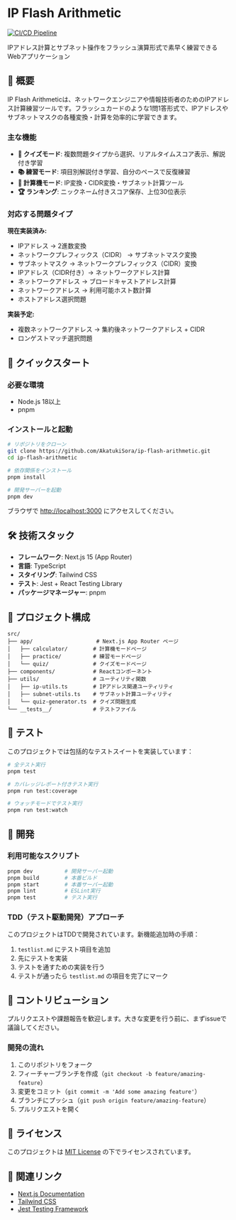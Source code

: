 # IP Flash Arithmetic

[![CI/CD Pipeline](https://github.com/AkatukiSora/ip-flash-arithmetic/actions/workflows/ci.yml/badge.svg)](https://github.com/AkatukiSora/ip-flash-arithmetic/actions/workflows/ci.yml)

IPアドレス計算とサブネット操作をフラッシュ演算形式で素早く練習できるWebアプリケーション

## 🌟 概要

IP Flash Arithmeticは、ネットワークエンジニアや情報技術者のためのIPアドレス計算練習ツールです。フラッシュカードのような1問1答形式で、IPアドレスやサブネットマスクの各種変換・計算を効率的に学習できます。

### 主な機能

- **🚀 クイズモード**: 複数問題タイプから選択、リアルタイムスコア表示、解説付き学習
- **📚 練習モード**: 項目別解説付き学習、自分のペースで反復練習  
- **🔢 計算機モード**: IP変換・CIDR変換・サブネット計算ツール
- **🏆 ランキング**: ニックネーム付きスコア保存、上位30位表示

### 対応する問題タイプ

**現在実装済み:**
- IPアドレス → 2進数変換
- ネットワークプレフィックス（CIDR） → サブネットマスク変換
- サブネットマスク → ネットワークプレフィックス（CIDR）変換
- IPアドレス（CIDR付き）→ ネットワークアドレス計算
- ネットワークアドレス → ブロードキャストアドレス計算
- ネットワークアドレス → 利用可能ホスト数計算
- ホストアドレス選択問題

**実装予定:**
- 複数ネットワークアドレス → 集約後ネットワークアドレス + CIDR
- ロンゲストマッチ選択問題

## 🚀 クイックスタート

### 必要な環境
- Node.js 18以上
- pnpm

### インストールと起動

```bash
# リポジトリをクローン
git clone https://github.com/AkatukiSora/ip-flash-arithmetic.git
cd ip-flash-arithmetic

# 依存関係をインストール
pnpm install

# 開発サーバーを起動
pnpm dev
```

ブラウザで [http://localhost:3000](http://localhost:3000) にアクセスしてください。

## 🛠 技術スタック

- **フレームワーク**: Next.js 15 (App Router)
- **言語**: TypeScript
- **スタイリング**: Tailwind CSS
- **テスト**: Jest + React Testing Library
- **パッケージマネージャー**: pnpm

## 📁 プロジェクト構成

```
src/
├── app/                    # Next.js App Router ページ
│   ├── calculator/        # 計算機モードページ
│   ├── practice/          # 練習モードページ
│   └── quiz/              # クイズモードページ
├── components/            # Reactコンポーネント
├── utils/                 # ユーティリティ関数
│   ├── ip-utils.ts        # IPアドレス関連ユーティリティ
│   ├── subnet-utils.ts    # サブネット計算ユーティリティ
│   └── quiz-generator.ts  # クイズ問題生成
└── __tests__/             # テストファイル
```

## 🧪 テスト

このプロジェクトでは包括的なテストスイートを実装しています：

```bash
# 全テスト実行
pnpm test

# カバレッジレポート付きテスト実行
pnpm run test:coverage

# ウォッチモードでテスト実行
pnpm run test:watch
```

## 🔧 開発

### 利用可能なスクリプト

```bash
pnpm dev          # 開発サーバー起動
pnpm build        # 本番ビルド
pnpm start        # 本番サーバー起動
pnpm lint         # ESLint実行
pnpm test         # テスト実行
```

### TDD（テスト駆動開発）アプローチ

このプロジェクトはTDDで開発されています。新機能追加時の手順：

1. `testlist.md` にテスト項目を追加
2. 先にテストを実装
3. テストを通すための実装を行う
4. テストが通ったら `testlist.md` の項目を完了にマーク

## 🤝 コントリビューション

プルリクエストや課題報告を歓迎します。大きな変更を行う前に、まずissueで議論してください。

### 開発の流れ

1. このリポジトリをフォーク
2. フィーチャーブランチを作成（`git checkout -b feature/amazing-feature`）
3. 変更をコミット（`git commit -m 'Add some amazing feature'`）
4. ブランチにプッシュ（`git push origin feature/amazing-feature`）
5. プルリクエストを開く

## 📄 ライセンス

このプロジェクトは [MIT License](LICENSE) の下でライセンスされています。

## 🔗 関連リンク

- [Next.js Documentation](https://nextjs.org/docs)
- [Tailwind CSS](https://tailwindcss.com/)
- [Jest Testing Framework](https://jestjs.io/)
